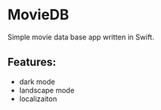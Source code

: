 # MovieDB
Simple movie data base app written in Swift.

## Features:
 - dark mode
 - landscape mode 
 - localizaiton
